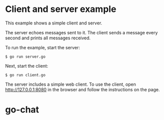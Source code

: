 # Client and server example

This example shows a simple client and server.

The server echoes messages sent to it. The client sends a message every second
and prints all messages received.

To run the example, start the server:

    $ go run server.go

Next, start the client:

    $ go run client.go

The server includes a simple web client. To use the client, open
http://127.0.0.1:8080 in the browser and follow the instructions on the page.
# go-chat
